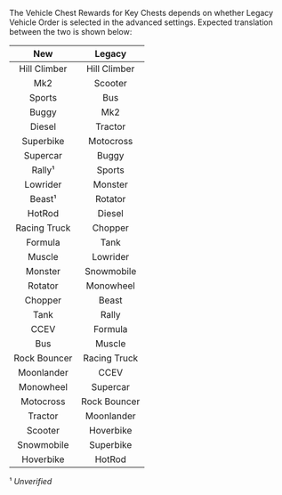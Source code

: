 The Vehicle Chest Rewards for Key Chests depends on whether Legacy Vehicle Order is selected in the advanced settings. Expected translation between the two is shown below:  


New | Legacy  
:--: | :--:  
Hill Climber | Hill Climber  
Mk2 | Scooter  
Sports | Bus  
Buggy | Mk2  
Diesel | Tractor  
Superbike | Motocross  
Supercar | Buggy  
Rally¹ | Sports  
Lowrider | Monster  
Beast¹ | Rotator  
HotRod | Diesel  
Racing Truck | Chopper  
Formula | Tank  
Muscle | Lowrider  
Monster | Snowmobile  
Rotator | Monowheel  
Chopper | Beast  
Tank | Rally  
CCEV | Formula  
Bus | Muscle  
Rock Bouncer | Racing Truck  
Moonlander | CCEV  
Monowheel | Supercar  
Motocross | Rock Bouncer  
Tractor | Moonlander  
Scooter | Hoverbike  
Snowmobile | Superbike  
Hoverbike | HotRod  

¹ *Unverified*
